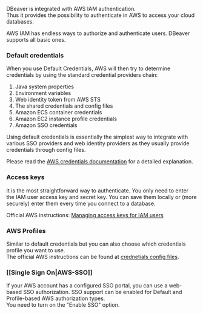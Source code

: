 DBeaver is integrated with AWS IAM authentication.  
Thus it provides the possibility to authenticate in AWS to access your cloud databases.  

AWS IAM has endless ways to authorize and authenticate users. DBeaver supports all basic ones.

### Default credentials

When you use Default Credentials, AWS will then try to determine credentials by using the standard credential providers chain:

1. Java system properties
1. Environment variables
1. Web identity token from AWS STS
1. The shared credentials and config files
1. Amazon ECS container credentials
1. Amazon EC2 instance profile credentials
1. Amazon SSO credentials

Using default credentials is essentially the simplest way to integrate with various SSO providers and web identity providers as they usually provide credentials through config files.

Please read the [AWS credentials documentation](https://docs.aws.amazon.com/sdk-for-java/latest/developer-guide/credentials.html) for a detailed explanation.  

### Access keys

It is the most straightforward way to authenticate. You only need to enter the IAM user access key and secret key. You can save them locally or (more securely) enter them every time you connect to a database.

Official AWS instructions: [Managing access keys for IAM users](https://docs.aws.amazon.com/IAM/latest/UserGuide/id_credentials_access-keys.html)

### AWS Profiles

Similar to default credentials but you can also choose which credentials profile you want to use.  
The official AWS instructions can be found at [crednetials config files](https://docs.aws.amazon.com/credref/latest/refdocs/creds-config-files.html).

### [[Single Sign On|AWS-SSO]]

If your AWS account has a configured SSO portal, you can use a web-based SSO authorization.
SSO support can be enabled for Default and Profile-based AWS authorization types.  
You need to turn on the "Enable SSO" option.  
